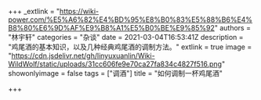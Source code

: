 +++
_extlink = "https://wiki-power.com/%E5%A6%82%E4%BD%95%E8%B0%83%E5%88%B6%E4%B8%80%E6%9D%AF%E9%B8%A1%E5%B0%BE%E9%85%92"
authors = "林宇轩"
categories = "杂谈"
date = 2021-03-04T16:53:41Z
description = "鸡尾酒的基本知识，以及几种经典鸡尾酒的调制方法。"
extlink = true
image = "https://cdn.jsdelivr.net/gh/linyuxuanlin/Wiki-WildWolf/static/uploads/31cc606fe9e70ca27fa834c4827f516.png"
showonlyimage = false
tags = ["调酒"]
title = "如何调制一杯鸡尾酒"

+++
